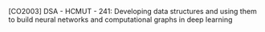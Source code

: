 [CO2003] DSA - HCMUT - 241:
Developing data structures and using them to build neural networks and computational graphs in deep learning
